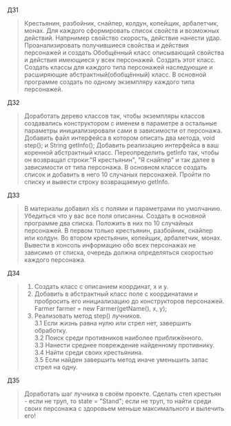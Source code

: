 ДЗ1
>Крестьянин, разбойник, снайпер, колдун, копейщик, арбалетчик, монах. 
Для каждого сформировать список свойств и возможных действий.
Напрнимер свойство скорость, действие нанести удар. 
Проанализировать получившиеся свойства и действия персонажей и создать 
Обобщённый класс описывающий свойства и действия имеющиеся у всех персонажей. 
Создать этот класс. Создать классы для каждого типа персонажей наследующие и расширяющие 
абстрактный(обобщённый) класс. 
В основной программе создать по одному экземпляру каждого типа персонажей.
> 
ДЗ2
>Доработать дерево классов так, чтобы экземпляры классов создавались конструктором с именем 
> в параметре а остальные параметры инициализировали сами в зависимости от персонажа. 
> Добавить файл интерфейса в котором описать два метода, void step(); и String getInfo(); 
> Добавить реализацию интерфейса в ваш коренной абстрактный класс. 
> Переопределить getInfo так, чтобы он возвращал строки:"Я крестьянин",
> "Я снайпер" и так далее в зависимости от типа персонажа. 
> В основном классе создать список и добавить в него 10 случаных персонажей. 
> Пройти по списку и вывести строку возвращаемую getInfo.
> 
ДЗ3
> В материалы добавил xls с полями и параметрами по умолчанию. 
> Убедиться что у вас все поля описанны. Создать в основной программе два списка.
> Положить в них по 10 случайных персонажей. В первом только крестьянин, разбойник, 
> снайпер или колдун. Во втором крестьянин, копейщик, арбалетчик, монах. 
> Вывести в консоль информацию обо всех персонажах не зависимо от списка, 
> очередь должна определяться скоростью каждого персонажа.
> 
 ДЗ4
> 1. Создать класс с описанием координат, x и y.
> 2. Добавить в абстрактный класс поле с координатами и пробросить его инициализацию до 
>конструкторов персонажей. Farmer farmer = new Farmer(getName(), x, y);
> 3. Реализовать метод step() лучников. \
> 3.1 Если жизнь равна нулю или стрел нет, завершить обработку. \
> 3.2 Поиск среди противников наиболее приближённого.\
> 3.3 Нанести среднее повреждение найденному противнику.\
> 3.4 Найти среди своих крестьянина. \
> 3.5 Если найден завершить метод иначе уменьшить запас стрел на одну.

ДЗ5
> Доработать шаг лучника в своём проекте. Сделать степ крестьян - если не труп, то state = "Stand";
если не труп, то найти среди своих персонажа с здоровьем меньше максимального и вылечить его!